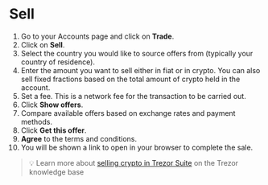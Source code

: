 # Sell

1. Go to your Accounts page and click on **Trade**.
2. Click on **Sell**.
3. Select the country you would like to source offers from (typically your country of residence).
4. Enter the amount you want to sell either in fiat or in crypto. You can also sell fixed fractions based on the total amount of crypto held in the account.
5. Set a fee. This is a network fee for the transaction to be carried out.
6. Click **Show offers**.
7. Compare available offers based on exchange rates and payment methods.
8. Click **Get this offer**.
9. **Agree** to the terms and conditions.
10. You will be shown a link to open in your browser to complete the sale.

> 💡 Learn more about [selling crypto in Trezor Suite](https://trezor.io/guides/sending-receiving-staking-funds/trading-crypto-in-trezor-suite/sell-crypto-in-trezor-suite) on the Trezor knowledge base
